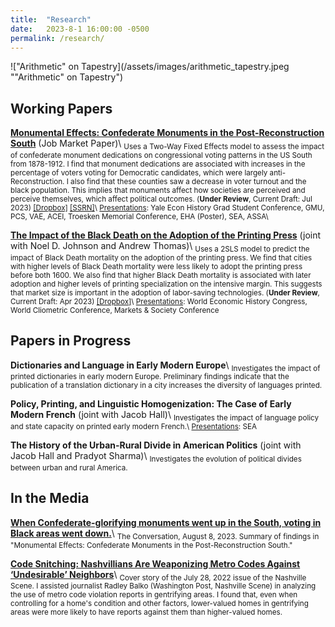 ```yaml
---
title:  "Research"
date:   2023-8-1 16:00:00 -0500
permalink: /research/
---
```


!["Arithmetic" on Tapestry](/assets/images/arithmetic_tapestry.jpeg ""Arithmetic" on Tapestry")

## Working Papers

**[Monumental Effects: Confederate Monuments in the Post-Reconstruction South](https://ssrn.com/abstract=4451402)**
(Job Market Paper)\\
<sub>Uses a Two-Way Fixed Effects model to assess the impact of confederate monument dedications on congressional voting patterns in the US South from 1878-1912. I find that monument dedications are associated with increases in the percentage of voters voting for Democratic candidates, which were largely anti-Reconstruction. I also find that these counties saw a decrease in voter turnout and the black population. This implies that monuments affect how societies are perceived and perceive themselves, which affect political outcomes. (**Under Review**, Current Draft: Jul 2023) [\[Dropbox\]](https://www.dropbox.com/s/g1qshyoslzgxb1o/monuments_current.pdf?dl=0) [\[SSRN\]](https://ssrn.com/abstract=4451402)\\
<ins>Presentations</ins>: Yale Econ History Grad Student Conference, GMU, PCS, VAE, ACEI, Troesken Memorial Conference, EHA (Poster), SEA, ASSA\\

**[The Impact of the Black Death on the Adoption of the Printing Press](https://www.dropbox.com/s/824qoddbym035eb/BDPress_current.pdf?dl=0)**
(joint with Noel D. Johnson and Andrew Thomas)\\
<sub>Uses a 2SLS model to predict the impact of Black Death mortality on the adoption of the printing press. We find that cities with higher levels of Black Death mortality were less likely to adopt the printing press before both 1600. We also find that higher Black Death mortality is associated with later adoption and higher levels of printing specialization on the intensive margin. This suggests that market size is important in the adoption of labor-saving technologies. (**Under Review**, Current Draft: Apr 2023) [\[Dropbox\]](https://www.dropbox.com/s/824qoddbym035eb/BDPress_current.pdf?dl=0)\\
<ins>Presentations</ins>: World Economic History Congress, World Cliometric Conference, Markets & Society Conference</sub>

## Papers in Progress

**Dictionaries and Language in Early Modern Europe**\\
<sub>Investigates the impact of printed dictionaries in early modern Europe. Preliminary findings indicate that the publication of a translation dictionary in a city increases the diversity of languages printed.</sub>

**Policy, Printing, and Linguistic Homogenization: The Case of Early Modern French**
(joint with Jacob Hall)\\
<sub>Investigates the impact of language policy and state capacity on printed early modern French.\\
<ins>Presentations</ins>: SEA</sub>

**The History of the Urban-Rural Divide in American Politics**
(joint with Jacob Hall and Pradyot Sharma)\\
<sub>Investigates the evolution of political divides between urban and rural America.</sub>

## In the Media

**[When Confederate-glorifying monuments went up in the South, voting in Black areas went down.](https://theconversation.com/when-confederate-glorifying-monuments-went-up-in-the-south-voting-in-black-areas-went-down-208275)**\\
<sub>The Conversation, August 8, 2023. Summary of findings in "Monumental Effects: Confederate Monuments in the Post-Reconstruction South."</sub>

**[Code Snitching: Nashvillians Are Weaponizing Metro Codes Against ‘Undesirable’ Neighbors](https://www.nashvillescene.com/news/coverstory/code-snitching-nashvillians-are-weaponizing-metro-codes-against-undesirable-neighbors/article_5e94bd56-0c67-11ed-af4e-e3d04ad7e500.html)**\\
<sub>Cover story of the July 28, 2022 issue of the Nashville Scene. I assisted journalist Radley Balko (Washington Post, Nashville Scene) in analyzing the use of metro code violation reports in gentrifying areas. I found that, even when controlling for a home's condition and other factors, lower-valued homes in gentrifying areas were more likely to have reports against them than higher-valued homes.</sub>